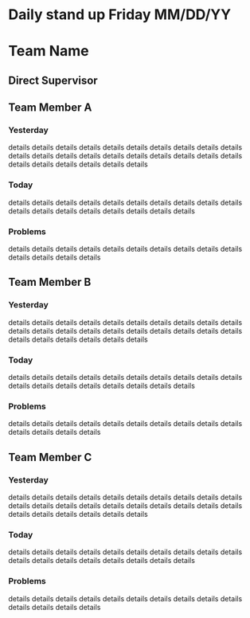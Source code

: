 # Daily stand up Friday MM/DD/YY

# Team Name

## Direct Supervisor

## Team Member A
### Yesterday
details details details details details details details details details details details details details details details details details details details details details details details details details details 
### Today
details details details details details details details details details details details details details details details details details details 
### Problems
details details details details details details details details details details details details details details 

## Team Member B
### Yesterday
details details details details details details details details details details details details details details details details details details details details details details details details details details 
### Today
details details details details details details details details details details details details details details details details details details 
### Problems
details details details details details details details details details details details details details details 

## Team Member C
### Yesterday
details details details details details details details details details details details details details details details details details details details details details details details details details details 
### Today
details details details details details details details details details details details details details details details details details details 
### Problems
details details details details details details details details details details details details details details 